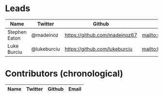Leads
=====

| Name          | Twitter     | Github                          | Email                           |
| ------------- | ----------- | ------------------------------- | ------------------------------- |
| Stephen Eaton | @madeinoz   | <https://github.com/madeinoz67> | <mailto:sceaton@our.ecu.edu.au> |
| Luke Burciu   | @lukeburciu | <https://github.com/lukeburciu> | <mailto:lburciu@our.ecu.edu.au> |

Contributors (chronological)
============================

| Name | Twitter | Github | Email |
| ---- | ------- | ------ | ----- |
